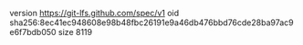 version https://git-lfs.github.com/spec/v1
oid sha256:8ec41ec948608e98b48fbc26191e9a46db476bbd76cde28ba97ac9e6f7bdb050
size 8119
